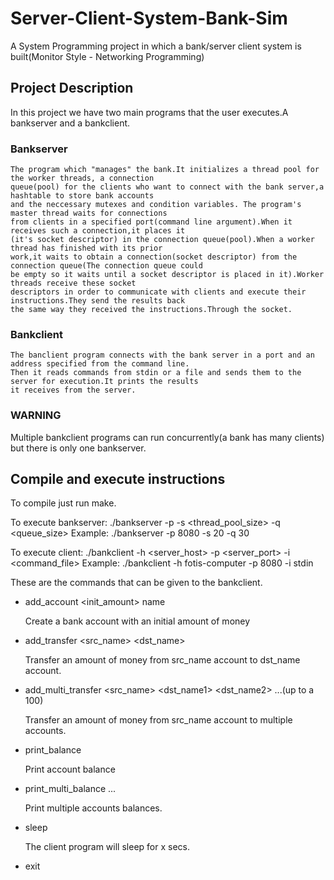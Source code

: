 # Server-Client-System-Bank-Sim
A System Programming project in which a bank/server client system is built(Monitor Style - Networking Programming)

## Project Description
In this project we have two main programs that the user executes.A bankserver and a bankclient.

  ### Bankserver
    The program which "manages" the bank.It initializes a thread pool for the worker threads, a connection
    queue(pool) for the clients who want to connect with the bank server,a hashtable to store bank accounts
    and the neccessary mutexes and condition variables. The program's master thread waits for connections 
    from clients in a specified port(command line argument).When it receives such a connection,it places it
    (it's socket descriptor) in the connection queue(pool).When a worker thread has finished with its prior 
    work,it waits to obtain a connection(socket descriptor) from the connection queue(The connection queue could 
    be empty so it waits until a socket descriptor is placed in it).Worker threads receive these socket 
    descriptors in order to communicate with clients and execute their instructions.They send the results back 
    the same way they received the instructions.Through the socket.
    
  ### Bankclient
    The banclient program connects with the bank server in a port and an address specified from the command line.
    Then it reads commands from stdin or a file and sends them to the server for execution.It prints the results 
    it receives from the server.
    
  ### WARNING
  Multiple bankclient programs can run concurrently(a bank has many clients) but there is only one bankserver.
  
  ## Compile and execute instructions
  
  To compile just run make.
  
  To execute bankserver: ./bankserver -p <port> -s <thread_pool_size> -q <queue_size>
  Example: ./bankserver -p 8080 -s 20 -q 30
  
  To execute client: ./bankclient -h <server_host> -p <server_port> -i <command_file>
  Example: ./bankclient -h fotis-computer -p 8080 -i stdin
  
  These are the commands that can be given to the bankclient.
  - add_account <init_amount> name
  
    Create a bank account with an initial amount of money
    
  - add_transfer <amount> <src_name> <dst_name>
  
    Transfer an amount of money from src_name account to dst_name account.
    
  - add_multi_transfer <amount> <src_name> <dst_name1> <dst_name2> ...(up to a 100)
  
    Transfer an amount of money from src_name account to multiple accounts.
    
  - print_balance <name>
  
    Print account balance
    
  - print_multi_balance <name1> <name2> ...
  
    Print multiple accounts balances.
    
  - sleep <time>
  
    The client program will sleep for x secs.
    
  - exit
  
